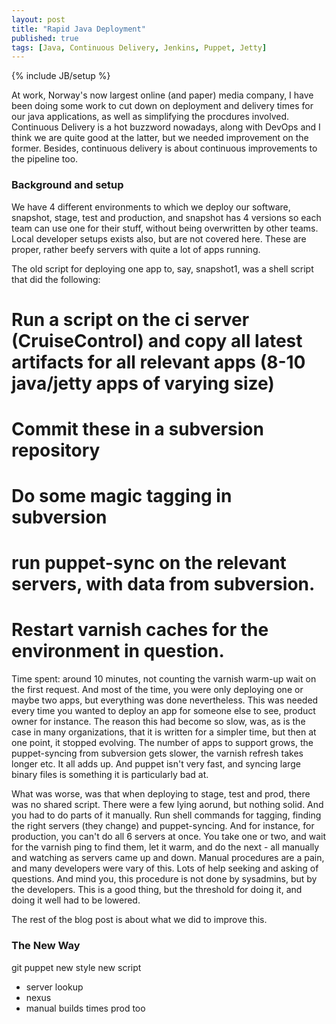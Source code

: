 ```yaml
---
layout: post
title: "Rapid Java Deployment"
published: true
tags: [Java, Continuous Delivery, Jenkins, Puppet, Jetty]
---
```

{% include JB/setup %}

At work, Norway's now largest online (and paper) media company, I have been doing some
work to cut down on deployment and delivery times for our java applications, as well as simplifying the procdures involved. Continuous Delivery is a hot buzzword nowadays, along with DevOps and I think we are quite good at the latter, but we needed improvement on the former. Besides, continuous delivery is about continuous improvements to the pipeline too. 

### Background and setup

We have 4 different environments to which we deploy our software, snapshot, stage, test and production, and snapshot has 4 versions so each team can use one for their stuff, without being overwritten by other teams. Local developer setups exists also, but are not covered here. These are proper, rather beefy servers with quite a lot of apps running. 

The old script for deploying one app to, say, snapshot1, was a shell script that did the following:

# Run a script on the ci server (CruiseControl) and copy all latest artifacts for all relevant apps (8-10 java/jetty apps of varying size)
# Commit these in a subversion repository
# Do some magic tagging in subversion 
# run puppet-sync on the relevant servers, with data from subversion.
# Restart varnish caches for the environment in question. 

Time spent: around 10 minutes, not counting the varnish warm-up wait on the first request. And most of the time, you were only deploying one or maybe two apps, but everything was done nevertheless. This was needed every time you wanted to deploy an app for someone else to see, product owner for instance. The reason this had become so slow, was, as is the case in many organizations, that it is written for a simpler time, but then at one point, it stopped evolving. The number of apps to support grows, the puppet-syncing from subversion gets slower, the varnish refresh takes longer etc. It all adds up. And puppet isn't very fast, and syncing large binary files is something it is particularly bad at. 

What was worse, was that when deploying to stage, test and prod, there was no shared script. There were a few lying aorund, but nothing solid. And you had to do parts of it manually. Run shell commands for tagging, finding the right servers (they change) and puppet-syncing. And for instance, for production, you can't do all 6 servers at once. You take one or two, and wait for the varnish ping to find them, let it warm, and do the next - all manually and watching as servers came up and down. Manual procedures are a pain, and many developers were vary of this. Lots of help seeking and asking of questions. And mind you, this procedure is not done by sysadmins, but by the developers. This is a good thing, but the threshold for doing it, and doing it well had to be lowered.

The rest of the blog post is about what we did to improve this. 

### The New Way

git
puppet new style
new script
 - server lookup
 - nexus
 - manual builds
times
prod too
